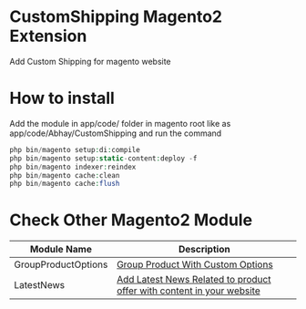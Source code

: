 # CustomShipping Magento2 Extension 
Add Custom Shipping for magento website

# How to install

Add the module in app/code/ folder in magento root like as app/code/Abhay/CustomShipping
and run the command 
```php bin/magento setup:upgrade
php bin/magento setup:di:compile
php bin/magento setup:static-content:deploy -f
php bin/magento indexer:reindex
php bin/magento cache:clean
php bin/magento cache:flush
```

# Check Other Magento2 Module

| Module Name | Description |
| --- | --- |
| GroupProductOptions | [Group Product With Custom Options](https://github.com/Abhay-Agrawal/Abhay_GroupProductOptions-1.0.0) |
| LatestNews | [Add Latest News Related to product offer with content in your website](https://github.com/Abhay-Agrawal/Abhay_LatestNews-1.0.0) |

